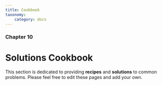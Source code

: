 ```yaml
---
title: Cookbook
taxonomy:
    category: docs
---
```


### Chapter 10

# Solutions Cookbook

This section is dedicated to providing **recipes** and **solutions** to common problems. Please feel free to edit these pages and add your own.
